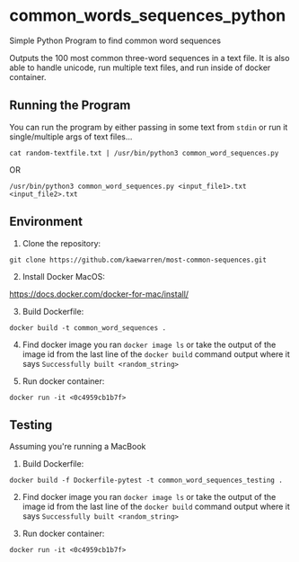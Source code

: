 # common_words_sequences_python
Simple Python Program to find common word sequences

Outputs the 100 most common three-word sequences in a text file. It is also able to handle unicode, run multiple text files, and run inside of docker container.

Running the Program
-----
You can run the program by either passing in some text from `stdin` or run it single/multiple args of text files...

`cat random-textfile.txt | /usr/bin/python3 common_word_sequences.py`

OR

`/usr/bin/python3 common_word_sequences.py <input_file1>.txt  <input_file2>.txt`

Environment
-----------
1) Clone the repository:

```
git clone https://github.com/kaewarren/most-common-sequences.git
```

2) Install Docker MacOS:

https://docs.docker.com/docker-for-mac/install/

3) Build Dockerfile:

```
docker build -t common_word_sequences .
```

4) Find docker image you ran `docker image ls` or take the output of the image id from the last line of the `docker build` command output where it says `Successfully built <random_string>`

5) Run docker container:

```
docker run -it <0c4959cb1b7f>
```

Testing
-------
Assuming you're running a MacBook

1) Build Dockerfile:

```
docker build -f Dockerfile-pytest -t common_word_sequences_testing .
```

2) Find docker image you ran `docker image ls` or take the output of the image id from the last line of the `docker build` command output where it says `Successfully built <random_string>`

3) Run docker container:

```
docker run -it <0c4959cb1b7f>
```
